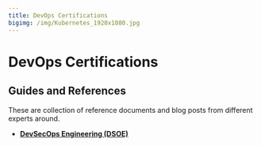 ```yaml
---
title: DevOps Certifications
bigimg: /img/Kubernetes_1920x1080.jpg
---
```


# DevOps Certifications 
## Guides and References
These are collection of reference documents and blog posts from different experts around.

- **[DevSecOps Engineering (DSOE)](https://devopsinstitute.com/certifications/devsecops-engineering-dsoe/)**
